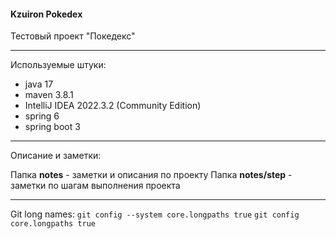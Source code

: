 #### Kzuiron Pokedex

Тестовый проект "Покедекс"

---

Используемые штуки:

* java 17
* maven 3.8.1
* IntelliJ IDEA 2022.3.2 (Community Edition)
* spring 6
* spring boot 3

---

Описание и заметки:

Папка **notes** - заметки и описания по проекту
Папка **notes/step** - заметки по шагам выполнения проекта

---

Git long names:
`git config --system core.longpaths true`
`git config core.longpaths true`
